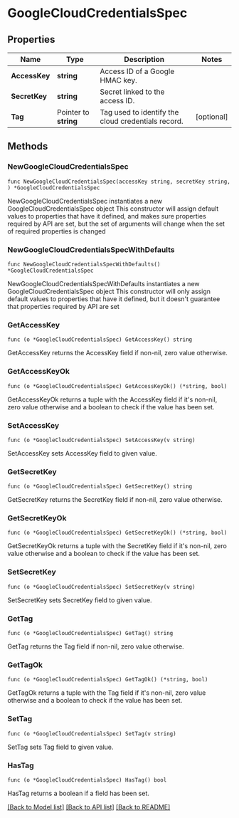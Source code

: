 # GoogleCloudCredentialsSpec

## Properties

Name | Type | Description | Notes
------------ | ------------- | ------------- | -------------
**AccessKey** | **string** | Access ID of a Google HMAC key. | 
**SecretKey** | **string** | Secret linked to the access ID. | 
**Tag** | Pointer to **string** | Tag used to identify the cloud credentials record. | [optional] 

## Methods

### NewGoogleCloudCredentialsSpec

`func NewGoogleCloudCredentialsSpec(accessKey string, secretKey string, ) *GoogleCloudCredentialsSpec`

NewGoogleCloudCredentialsSpec instantiates a new GoogleCloudCredentialsSpec object
This constructor will assign default values to properties that have it defined,
and makes sure properties required by API are set, but the set of arguments
will change when the set of required properties is changed

### NewGoogleCloudCredentialsSpecWithDefaults

`func NewGoogleCloudCredentialsSpecWithDefaults() *GoogleCloudCredentialsSpec`

NewGoogleCloudCredentialsSpecWithDefaults instantiates a new GoogleCloudCredentialsSpec object
This constructor will only assign default values to properties that have it defined,
but it doesn't guarantee that properties required by API are set

### GetAccessKey

`func (o *GoogleCloudCredentialsSpec) GetAccessKey() string`

GetAccessKey returns the AccessKey field if non-nil, zero value otherwise.

### GetAccessKeyOk

`func (o *GoogleCloudCredentialsSpec) GetAccessKeyOk() (*string, bool)`

GetAccessKeyOk returns a tuple with the AccessKey field if it's non-nil, zero value otherwise
and a boolean to check if the value has been set.

### SetAccessKey

`func (o *GoogleCloudCredentialsSpec) SetAccessKey(v string)`

SetAccessKey sets AccessKey field to given value.


### GetSecretKey

`func (o *GoogleCloudCredentialsSpec) GetSecretKey() string`

GetSecretKey returns the SecretKey field if non-nil, zero value otherwise.

### GetSecretKeyOk

`func (o *GoogleCloudCredentialsSpec) GetSecretKeyOk() (*string, bool)`

GetSecretKeyOk returns a tuple with the SecretKey field if it's non-nil, zero value otherwise
and a boolean to check if the value has been set.

### SetSecretKey

`func (o *GoogleCloudCredentialsSpec) SetSecretKey(v string)`

SetSecretKey sets SecretKey field to given value.


### GetTag

`func (o *GoogleCloudCredentialsSpec) GetTag() string`

GetTag returns the Tag field if non-nil, zero value otherwise.

### GetTagOk

`func (o *GoogleCloudCredentialsSpec) GetTagOk() (*string, bool)`

GetTagOk returns a tuple with the Tag field if it's non-nil, zero value otherwise
and a boolean to check if the value has been set.

### SetTag

`func (o *GoogleCloudCredentialsSpec) SetTag(v string)`

SetTag sets Tag field to given value.

### HasTag

`func (o *GoogleCloudCredentialsSpec) HasTag() bool`

HasTag returns a boolean if a field has been set.


[[Back to Model list]](../README.md#documentation-for-models) [[Back to API list]](../README.md#documentation-for-api-endpoints) [[Back to README]](../README.md)


